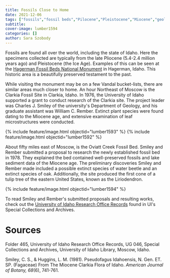```yaml
---
title: Fossils Close to Home
date: 2021-12-06
tags: ["fossils","fossil beds","Pilocene","Pleistocene","Miocene","geology"]
subtitle: 
cover-image: lumber1594
categories: []
author: Sara Szobody
---
```

Fossils are found all over the world, including the state of Idaho. Here the specimens collected are typically from the late Pliocene (5.4-2.4 million years ago) and Pleistocene (the Ice Age). Examples of this can be seen at the [Hagerman Fossil Beds National Monument](https://www.nps.gov/hafo/index.htm) in Hagerman, Idaho. This historic area is a beautifully preserved testament to the past.

While visiting the monument may be on a few Vandal bucket-lists, there are similar areas much closer to home. An hour Northeast of Moscow is the Clarkia Fossil Site in Clarkia, Idaho. In 1976, the University of Idaho supported a grant to conduct research of the Clarkia site. The project leader was Charles J. Smiley of the university's Department of Geology, and his graduate assistant was William C. Rember. Extinct plant species were found dating to the Miocene age, and extensive examination of leaf microstructures were conducted.

{% include feature/image.html objectid="lumber1593" %}
{% include feature/image.html objectid="lumber1592" %}

About fifty miles east of Moscow, is the Oviatt Creek Fossil Bed. Smiley and Rember submitted a proposal to research the newly established fossil bed in 1978. They explained the bed contained well-preserved fossils and lake sediment data of the Miocene age. The preliminary discoveries Smiley and Rember made included a possible extinct species of water beetle and an extinct species of oak. Additionally, the site produced the first cone of a tulip tree of the eastern United States, known as the Liriodendron.

{% include feature/image.html objectid="lumber1594" %}

To read Smiley and Rember's submitted proposals and resulting works, check out the [University of Idaho Research Office Records](https://archiveswest.orbiscascade.org/ark:/80444/xv36259) found in UI's Special Collections and Archives.

# Sources

Folder 465, University of Idaho Research Office Records, UG 046, Special Collections and Archives, University of Idaho Library, Moscow, Idaho.

Smiley, C. S., & Huggins, L. M. (1981). Pseudofagus Idahoensis, N. Gen. ET. SP. (Fagaceae) From The Miocene Clarkia Flora of Idaho. <i>American Journal of Botany, 68</i>(6), 741-761.